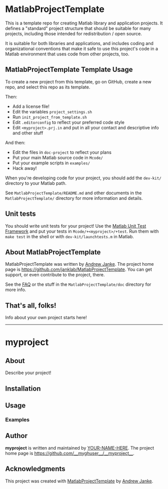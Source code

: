 # MatlabProjectTemplate

This is a template repo for creating Matlab library and application projects. It defines a "standard" project structure that should be suitable for many projects, including those intended for redistribution / open source.

It is suitable for both libraries and applications, and includes coding and organizational conventions that make it safe to use this project's code in a Matlab environment that uses code from other projects, too.

## MatlabProjectTemplate Template Usage

To create a new project from this template, go on GitHub, create a new repo, and select this repo as its template.

Then:

* Add a license file!
* Edit the variables `project_settings.sh`
* Run `init_project_from_template.sh`
* Edit `.editorconfig` to reflect your preferred code style
* Edit `<myproject>.prj.in` and put in all your contact and descriptive info and other stuff

And then:

* Edit the files in `doc-project` to reflect your plans
* Put your main Matlab source code in `Mcode/`
* Put your example scripts in `examples/`
* Hack away!

When you're developing code for your project, you should add the `dev-kit/` directory to your Matlab path.

See `MatlabProjectTemplate/README.md` and other documents in the `MatlabProjectTemplate/` directory for more information and details.

## Unit tests

You should write unit tests for your project! Use the [Matlab Unit Test Framework](https://www.mathworks.com/help/matlab/matlab-unit-test-framework.html) and put your tests in `Mcode/+<myproject>/+test`. Run them with `make test` in the shell or with `dev-kit/launchtests.m` in Matlab.

## About MatlabProjectTemplate

MatlabProjectTemplate was written by [Andrew Janke](https://apjanke.net). The project home page is <https://github.com/janklab/MatlabProjectTemplate>. You can get support, or even contribute to the project, there.

See the [FAQ](https://github.com/janklab/MatlabProjectTemplate/blob/main/MatlabProjectTemplate/doc/FAQ.md) or the stuff in the `MatlabProjectTemplate/doc` directory for more info.

## That's all, folks!

Info about your own project starts here!

----------------------------------------------------------------------------
# __myproject__

## About

Describe your project!

## Installation

## Usage

### Examples

## Author

__myproject__ is written and maintained by [YOUR-NAME-HERE](https://your-website.com). The project home page is <https://github.com/__myghuser__/__myproject__>.

## Acknowledgments

This project was created with [MatlabProjectTemplate](https://github.com/apjanke/MatlabProjectTemplate) by [Andrew Janke](https://apjanke.net).
